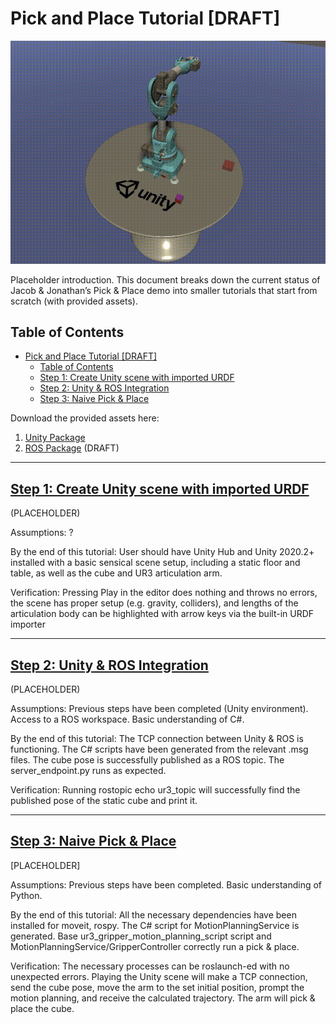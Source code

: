 # Pick and Place Tutorial [DRAFT]

![](img/0_pick_place.gif)

Placeholder introduction. This document breaks down the current status of Jacob & Jonathan’s Pick & Place demo into smaller tutorials that start from scratch (with provided assets). 

## Table of Contents

- [Pick and Place Tutorial [DRAFT]](#pick-and-place-tutorial-draft)
  - [Table of Contents](#table-of-contents)
  - [Step 1: Create Unity scene with imported URDF](#step-1-create-unity-scene-with-imported-urdf)
  - [Step 2: Unity & ROS Integration](#step-2-unity--ros-integration)
  - [Step 3: Naive Pick & Place](#step-3-naive-pick--place)

Download the provided assets here:

1. [Unity Package](https://drive.google.com/file/d/1XVgXX_z_jlbT3s5NeKMbVpBpMrLlT9pY/view?usp=sharing)
2. [ROS Package](https://drive.google.com/file/d/1IF29DtmP-eX-0iP5gG4aWUs6yNM1iL5p/view?usp=sharing) (DRAFT)

---

## [Step 1: Create Unity scene with imported URDF](1_urdf.md) 

(PLACEHOLDER)

Assumptions: ?

By the end of this tutorial: User should have Unity Hub and Unity 2020.2+ installed with a basic sensical scene setup, including a static floor and table, as well as the cube and UR3 articulation arm. 

Verification: Pressing Play in the editor does nothing and throws no errors, the scene has proper setup (e.g. gravity, colliders), and lengths of the articulation body can be highlighted with arrow keys via the built-in URDF importer

---

## [Step 2: Unity & ROS Integration](2_ros_tcp.md)
(PLACEHOLDER)

Assumptions: Previous steps have been completed (Unity environment). Access to a ROS workspace. Basic understanding of C#.

By the end of this tutorial: The TCP connection between Unity & ROS is functioning. The C# scripts have been generated from the relevant .msg files. The cube pose is successfully published as a ROS topic. The server_endpoint.py runs as expected.

Verification: Running rostopic echo ur3_topic will successfully find the published pose of the static cube and print it.

---

## [Step 3: Naive Pick & Place](3_naive.md)
 
[PLACEHOLDER]

Assumptions: Previous steps have been completed. Basic understanding of Python.

By the end of this tutorial: All the necessary dependencies have been installed for moveit, rospy. The C# script for MotionPlanningService is generated. Base ur3_gripper_motion_planning_script script and MotionPlanningService/GripperController correctly run a pick & place.

Verification: The necessary processes can be roslaunch-ed with no unexpected errors. Playing the Unity scene will make a TCP connection, send the cube pose, move the arm to the set initial position, prompt the motion planning, and receive the calculated trajectory. The arm will pick & place the cube.